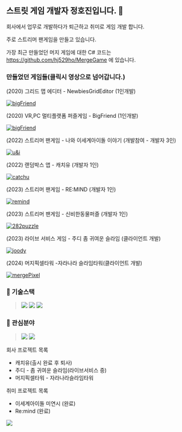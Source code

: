 ## 스트릿 게임 개발자 정호진입니다. 👋

회사에서 업무로 개발하다가 퇴근하고 취미로 게임 개발 합니다.

주로 스트리머 팬게임을 만들고 있습니다.

가장 최근 만들었던 머지 게임에 대한 C# 코드는 
https://github.com/hj529ho/MergeGame
에 있습니다.

### 만들었던 게임들(클릭시 영상으로 넘어갑니다.)
(2020) 그리드 맵 에디터 - NewbiesGridEditor (1인개발)

[![bigFriend](https://img.youtube.com/vi/d1at_ebVVHs/0.jpg)](https://youtu.be/d1at_ebVVHs)

(2020) VR,PC 멀티플랫폼 퍼즐게임 - BigFriend (1인개발)

[![bigFriend](https://img.youtube.com/vi/4gb9R7yXvJQ/0.jpg)](https://youtu.be/4gb9R7yXvJQ)

(2022) 스트리머 팬게임 - 나와 이세계아이돌 이야기 (개발참여 - 개발자 3인)

[![u&i](https://img.youtube.com/vi/qpWYbDjcLaw/0.jpg)](https://youtu.be/qpWYbDjcLaw)

(2022) 랜덤박스 앱 - 캐치유 (개발자 1인)

[![catchu](https://img.youtube.com/vi/mGf48P3_zlo/0.jpg)](https://youtu.be/mGf48P3_zlo)

(2023) 스트리머 팬게임 - RE:MIND (개발자 1인)

[![remind](https://img.youtube.com/vi/qOwewrl_fOA/0.jpg)](https://youtu.be/qOwewrl_fOA)

(2023) 스트리머 팬게임 - 신비한동물퍼즐 (개발자 1인)

[![282puzzle](https://img.youtube.com/vi/_gJyAh9A_UY/0.jpg)](https://youtu.be/_gJyAh9A_UY)

(2023) 라이브 서비스 게임 - 주디 좀 귀여운 슬라임 (클라이언트 개발)


[![joody](https://play-lh.googleusercontent.com/yz25BVCxhRfvO8vJ4OGHNrnQCODIAEOPBnM1ZeFPU20uRt-o2WP3Csjx_dH4sfYOljRz=s96-rw)](https://play.google.com/store/apps/details?id=com.joodyrn)

(2024) 머지픽셀타워 -자라나라 슬라임타워(클라이언트 개발)

[![mergePixel](https://play-lh.googleusercontent.com/qEZRkzese4AK-bZflHOfypJ82rC5-ydPTD0FXJPwqORg2RFbwZZCuXonEPB6cFeOPQc=s96-rw)](https://play.google.com/store/apps/details?id=io.consalad.pstaos)

### 🔭 기술스택
><img src="https://img.shields.io/badge/unity-black?style=flat-square&logo=Unity&logoColor=white"/>
><img src="https://img.shields.io/badge/django-092e20?style=flat-square&logo=django&logoColor=white"/> 
><img src="https://img.shields.io/badge/docker-2496ed?style=flat-square&logo=docker&logoColor=white"/> 

### 🌱 관심분야
><img src="https://img.shields.io/badge/실시간서버-239120?style=flat-square&logo=Csharp&logoColor=white"/>
><img src="https://img.shields.io/badge/Unreal Engine5-0e1128?style=flat-square&logo=Unreal Engine&logoColor=white"/>

회사 프로젝트 목록
 - 캐치유(출시 완료 후 퇴사)
 - 주디 - 좀 귀여운 슬라임(라이브서비스 중)
 - 머지픽셀타워 - 자라나라슬라임타워

취미 프로젝트 목록
 - 이세계아이돌 미연시 (완료)
 - Re:mind (완료)
 
<img src="https://ghchart.rshah.org/8a2be2/hj529ho"/>

<!--
**hj529ho/hj529ho** is a ✨ _special_ ✨ repository because its `README.md` (this file) appears on your GitHub profile.

Here are some ideas to get you started:

- 🔭 I’m currently working on ...
- 🌱 I’m currently learning ...
- 👯 I’m looking to collaborate on ...
- 🤔 I’m looking for help with ...
- 💬 Ask me about ...
- 📫 How to reach me: ...
- 😄 Pronouns: ...
- ⚡ Fun fact: ...
-->
